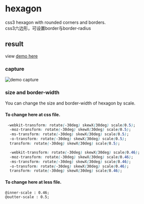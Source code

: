 # hexagon
css3 hexagon with rounded corners and borders.    
css3六边形，可设置border与border-radius

## result

view [demo here](http://tarobjtu.github.io/hexagon/index.html)

### capture
![demo capture](https://raw.githubusercontent.com/tarobjtu/hexagon/master/demo_capture.png)

### size and border-width

You can change the size and border-width of hexagon by scale.

#### To change here at css file.

```css
 -webkit-transform: rotate(-30deg) skewX(30deg) scale(0.5);
  -moz-transform: rotate(-30deg) skewX(30deg) scale(0.5);
  -ms-transform: rotate(-30deg) skewX(30deg) scale(0.5);
  -o-transform: rotate(-30deg) skewX(30deg) scale(0.5);
  transform: rotate(-30deg) skewX(30deg) scale(0.5);
```

```css
  -webkit-transform: rotate(-30deg) skewX(30deg) scale(0.46);
  -moz-transform: rotate(-30deg) skewX(30deg) scale(0.46);
  -ms-transform: rotate(-30deg) skewX(30deg) scale(0.46);
  -o-transform: rotate(-30deg) skewX(30deg) scale(0.46);
  transform: rotate(-30deg) skewX(30deg) scale(0.46);
```

#### To change here at less file.

```less
@inner-scale : 0.46;
@outter-scale : 0.5;
```